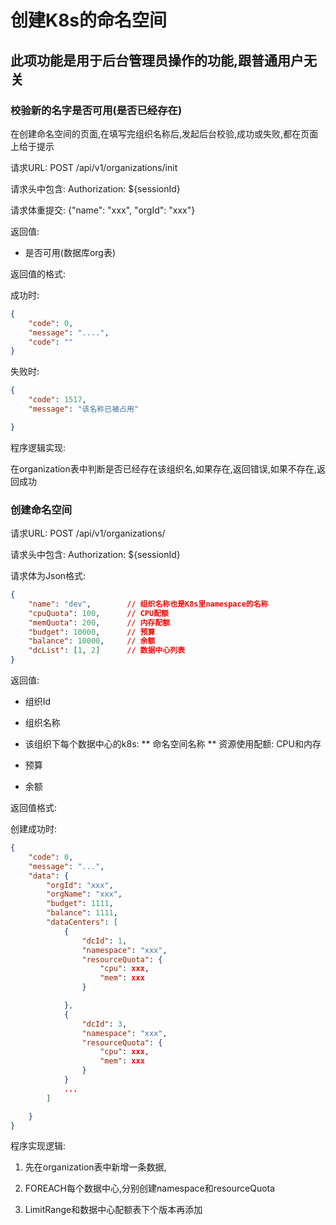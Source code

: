 创建K8s的命名空间
===============

此项功能是用于后台管理员操作的功能,跟普通用户无关
----------------------------

### 校验新的名字是否可用(是否已经存在)

在创建命名空间的页面,在填写完组织名称后,发起后台校验,成功或失败,都在页面上给于提示

请求URL: POST /api/v1/organizations/init

请求头中包含: Authorization: ${sessionId}

请求体重提交: {"name": "xxx", "orgId": "xxx"}

返回值:

* 是否可用(数据库org表)

返回值的格式:

成功时:
```json
{
    "code": 0,
    "message": "....",
    "code": ""
}
```

失败时:
```json
{
    "code": 1517,
    "message": "该名称已被占用"

}
```

程序逻辑实现:

在organization表中判断是否已经存在该组织名,如果存在,返回错误,如果不存在,返回成功


### 创建命名空间

请求URL: POST /api/v1/organizations/

请求头中包含: Authorization: ${sessionId}

请求体为Json格式:
```json
{
    "name": "dev",        // 组织名称也是K8s里namespace的名称
    "cpuQuota": 100,      // CPU配额
    "memQuota": 200,      // 内存配额
    "budget": 10000,      // 预算
    "balance": 10000,     // 余额
    "dcList": [1, 2]      // 数据中心列表
}
```

返回值:

* 组织Id

* 组织名称

* 该组织下每个数据中心的k8s:
    ** 命名空间名称
    ** 资源使用配额: CPU和内存

* 预算

* 余额

返回值格式:

创建成功时:
```json
{
    "code": 0,
    "message": "...",
    "data": {
        "orgId": "xxx",
        "orgName": "xxx",
        "budget": 1111,
        "balance": 1111,
        "dataCenters": [
            {
                "dcId": 1,
                "namespace": "xxx",
                "resourceQuota": {
                    "cpu": xxx,
                    "mem": xxx
                }

            },
            {
                "dcId": 3,
                "namespace": "xxx",
                "resourceQuota": {
                    "cpu": xxx,
                    "mem": xxx
                }
            }
            ...
        ]

    }
}
```

程序实现逻辑:

1. 先在organization表中新增一条数据,

2. FOREACH每个数据中心,分别创建namespace和resourceQuota

3. LimitRange和数据中心配额表下个版本再添加
